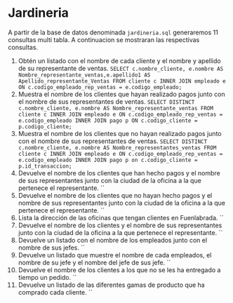 # Jardineria 
A partir de la base de datos denominada `jardineria.sql` generaremos 11 consultas multi tabla. A continuacion se mostraran las respectivas consultas. 

1. Obtén un listado con el nombre de cada cliente y el nombre y apellido de su representante de ventas.
`SELECT c.nombre_cliente, e.nombre AS Nombre_representante_ventas,e.apellido1 AS Apellido_representante_Ventas FROM cliente c INNER JOIN empleado e ON c.codigo_empleado_rep_ventas = e.codigo_empleado;  `
2. Muestra el nombre de los clientes que hayan realizado pagos junto con el nombre de sus representantes de ventas.
`SELECT DISTINCT c.nombre_cliente, e.nombre AS Nombre_representante_ventas FROM cliente c INNER JOIN empleado e ON c.codigo_empleado_rep_ventas = e.codigo_empleado INNER JOIN pago p ON c.codigo_cliente = p.codigo_cliente;`
3. Muestra el nombre de los clientes que no hayan realizado pagos junto con el nombre de sus representantes de ventas.
`SELECT DISTINCT c.nombre_cliente, e.nombre AS Nombre_representantes_ventas FROM cliente c INNER JOIN empleado e ON c.codigo_empleado_rep_ventas = e.codigo_empleado INNER JOIN pago p on c.codigo_cliente = p.id_transaccion; `
4. Devuelve el nombre de los clientes que han hecho pagos y el nombre de sus representantes junto con la ciudad de la oficina a la que pertenece el representante.
``
5. Devuelve el nombre de los clientes que no hayan hecho pagos y el nombre de sus representantes junto con la ciudad de la oficina a la que pertenece el representante.
``
6. Lista la dirección de las oficinas que tengan clientes en Fuenlabrada.
``
7. Devuelve el nombre de los clientes y el nombre de sus representantes junto con la ciudad de la oficina a la que pertenece el representante.
``
8. Devuelve un listado con el nombre de los empleados junto con el nombre de sus jefes.
``
9. Devuelve un listado que muestre el nombre de cada empleados, el nombre de su jefe y el nombre del jefe de sus jefe.
``
10. Devuelve el nombre de los clientes a los que no se les ha entregado a tiempo un pedido.
``
11. Devuelve un listado de las diferentes gamas de producto que ha comprado cada cliente.
``